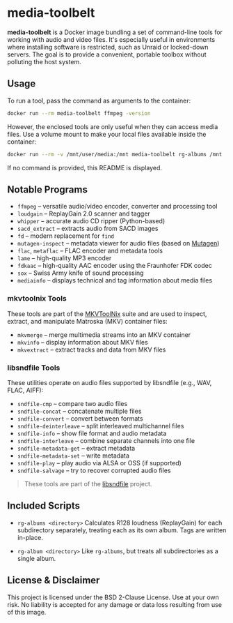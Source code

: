 # media-toolbelt

**media-toolbelt** is a Docker image bundling a set of command-line tools for working with audio and video files. It's especially useful in environments where installing software is restricted, such as Unraid or locked-down servers. The goal is to provide a convenient, portable toolbox without polluting the host system.

## Usage

To run a tool, pass the command as arguments to the container:

```bash
docker run --rm media-toolbelt ffmpeg -version
```

However, the enclosed tools are only useful when they can access media files. Use a volume mount to make your local files available inside the container:

```bash
docker run --rm -v /mnt/user/media:/mnt media-toolbelt rg-albums /mnt
```

If no command is provided, this README is displayed.

## Notable Programs

* `ffmpeg` – versatile audio/video encoder, converter and processing tool
* `loudgain` – ReplayGain 2.0 scanner and tagger
* `whipper` – accurate audio CD ripper (Python-based)
* `sacd_extract` – extracts audio from SACD images
* `fd` – modern replacement for `find`
* `mutagen-inspect` – metadata viewer for audio files (based on [Mutagen](https://github.com/quodlibet/mutagen))
* `flac`, `metaflac` – FLAC encoder and metadata tools
* `lame` – high-quality MP3 encoder
* `fdkaac` – high-quality AAC encoder using the Fraunhofer FDK codec
* `sox` – Swiss Army knife of sound processing
* `mediainfo` – displays technical and tag information about media files

### mkvtoolnix Tools

These tools are part of the [MKVToolNix](https://mkvtoolnix.download/) suite and are used to inspect, extract, and manipulate Matroska (MKV) container files:

* `mkvmerge` – merge multimedia streams into an MKV container
* `mkvinfo` – display information about MKV files
* `mkvextract` – extract tracks and data from MKV files

### libsndfile Tools

These utilities operate on audio files supported by libsndfile (e.g., WAV, FLAC, AIFF):

* `sndfile-cmp` – compare two audio files
* `sndfile-concat` – concatenate multiple files
* `sndfile-convert` – convert between formats
* `sndfile-deinterleave` – split interleaved multichannel files
* `sndfile-info` – show file format and audio metadata
* `sndfile-interleave` – combine separate channels into one file
* `sndfile-metadata-get` – extract metadata
* `sndfile-metadata-set` – write metadata
* `sndfile-play` – play audio via ALSA or OSS (if supported)
* `sndfile-salvage` – try to recover corrupted audio files

> These tools are part of the [libsndfile](http://www.mega-nerd.com/libsndfile/) project.

## Included Scripts

* `rg-albums <directory>`
  Calculates R128 loudness (ReplayGain) for each subdirectory separately, treating each as its own album. Tags are written in-place.

* `rg-album <directory>`
  Like `rg-albums`, but treats all subdirectories as a single album.

## License & Disclaimer

This project is licensed under the BSD 2-Clause License. Use at your own risk. No liability is accepted for any damage or data loss resulting from use of this image.
